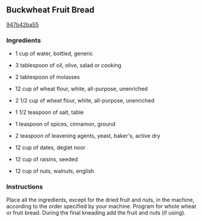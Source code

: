 ## Buckwheat Fruit Bread

[947b42ba55](http://www.food.com/recipe/buckwheat-fruit-bread-101074)

### Ingredients

 - 1 cup of water, bottled, generic

 - 3 tablespoon of oil, olive, salad or cooking

 - 2 tablespoon of molasses

 - 12 cup of wheat flour, white, all-purpose, unenriched

 - 2 1/2 cup of wheat flour, white, all-purpose, unenriched

 - 1 1/2 teaspoon of salt, table

 - 1 teaspoon of spices, cinnamon, ground

 - 2 teaspoon of leavening agents, yeast, baker's, active dry

 - 12 cup of dates, deglet noor

 - 12 cup of raisins, seeded

 - 12 cup of nuts, walnuts, english

### Instructions

Place all the ingredients, except for the dried fruit and nuts, in the machine, according to the order specified by your machine. Program for whole wheat or fruit bread. During the final kneading add the fruit and nuts (if using).